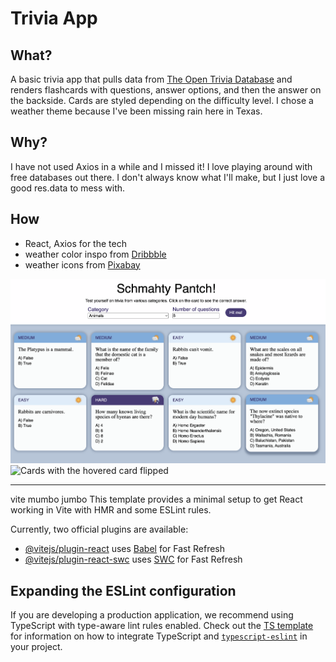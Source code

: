 # Trivia App

## What?
A basic trivia app that pulls data from [The Open Trivia Database]('https://opentdb.com/') and renders flashcards with questions, answer options, and then the answer on the backside. Cards are styled depending on the difficulty level. I chose a weather theme because I've been missing rain here in Texas.

## Why?
I have not used Axios in a while and I missed it! I love playing around with free databases out there. I don't always know what I'll make, but I just love a good res.data to mess with. 

## How
- React, Axios for the tech
- weather color inspo from [Dribbble]('https://dribbble.com/shots/23852765-Fun-Weather-App')
- weather icons from [Pixabay]('https://pixabay.com/users/theujulala-59978/') 


![Cards with one on hover state](images/unflipped-hover.png)
![Cards with the hovered card flipped](images/unflipped.png)

--- 
vite mumbo jumbo
This template provides a minimal setup to get React working in Vite with HMR and some ESLint rules.

Currently, two official plugins are available:

- [@vitejs/plugin-react](https://github.com/vitejs/vite-plugin-react/blob/main/packages/plugin-react) uses [Babel](https://babeljs.io/) for Fast Refresh
- [@vitejs/plugin-react-swc](https://github.com/vitejs/vite-plugin-react/blob/main/packages/plugin-react-swc) uses [SWC](https://swc.rs/) for Fast Refresh

## Expanding the ESLint configuration

If you are developing a production application, we recommend using TypeScript with type-aware lint rules enabled. Check out the [TS template](https://github.com/vitejs/vite/tree/main/packages/create-vite/template-react-ts) for information on how to integrate TypeScript and [`typescript-eslint`](https://typescript-eslint.io) in your project.
